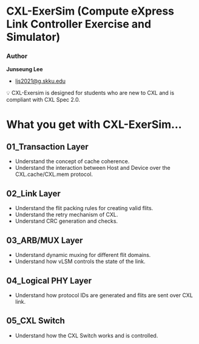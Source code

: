 # CXL-ExerSim (Compute eXpress Link Controller Exercise and Simulator)

### Author

**Junseung Lee**

- ljs2021@g.skku.edu

<aside>
💡 CXL-Exersim is designed for students who are new to CXL and is compliant with CXL Spec 2.0.

</aside>

# What you get with CXL-ExerSim…

## 01_Transaction Layer

- Understand the concept of cache coherence.
- Understand the interaction between Host and Device over the CXL.cache/CXL.mem protocol.

## 02_Link Layer

- Understand the flit packing rules for creating valid flits.
- Understand the retry mechanism of CXL.
- Understand CRC generation and checks.

## 03_ARB/MUX Layer

- Understand dynamic muxing for different flit domains.
- Understand how vLSM controls the state of the link.

## 04_Logical PHY Layer

- Understand how protocol IDs are generated and flits are sent over CXL link.

## 05_CXL Switch

- Understand how the CXL Switch works and is controlled.

